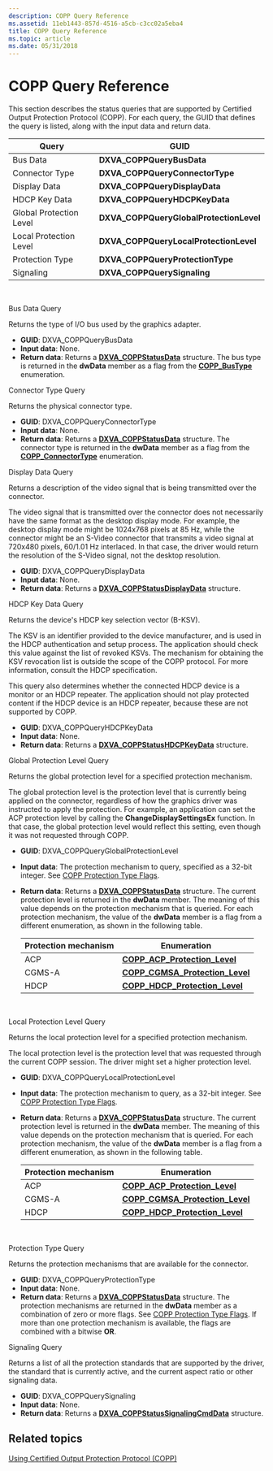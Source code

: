```yaml
---
description: COPP Query Reference
ms.assetid: 11eb1443-857d-4516-a5cb-c3cc02a5eba4
title: COPP Query Reference
ms.topic: article
ms.date: 05/31/2018
---
```


# COPP Query Reference

This section describes the status queries that are supported by Certified Output Protection Protocol (COPP). For each query, the GUID that defines the query is listed, along with the input data and return data.



| Query                   | GUID                                     |
|-------------------------|------------------------------------------|
| Bus Data                | **DXVA\_COPPQueryBusData**               |
| Connector Type          | **DXVA\_COPPQueryConnectorType**         |
| Display Data            | **DXVA\_COPPQueryDisplayData**           |
| HDCP Key Data           | **DXVA\_COPPQueryHDCPKeyData**           |
| Global Protection Level | **DXVA\_COPPQueryGlobalProtectionLevel** |
| Local Protection Level  | **DXVA\_COPPQueryLocalProtectionLevel**  |
| Protection Type         | **DXVA\_COPPQueryProtectionType**        |
| Signaling               | **DXVA\_COPPQuerySignaling**             |



 

Bus Data Query

Returns the type of I/O bus used by the graphics adapter.

-   **GUID**: DXVA\_COPPQueryBusData
-   **Input data**: None.
-   **Return data**: Returns a [**DXVA\_COPPStatusData**](/windows/desktop/api/dxva9typ/ns-dxva9typ-dxva_coppstatusdata) structure. The bus type is returned in the **dwData** member as a flag from the [**COPP\_BusType**](/windows/desktop/api/dxva9typ/ne-dxva9typ-copp_bustype) enumeration.

Connector Type Query

Returns the physical connector type.

-   **GUID**: DXVA\_COPPQueryConnectorType
-   **Input data**: None.
-   **Return data**: Returns a [**DXVA\_COPPStatusData**](/windows/desktop/api/dxva9typ/ns-dxva9typ-dxva_coppstatusdata) structure. The connector type is returned in the **dwData** member as a flag from the [**COPP\_ConnectorType**](/windows/desktop/api/dxva9typ/ne-dxva9typ-copp_connectortype) enumeration.

Display Data Query

Returns a description of the video signal that is being transmitted over the connector.

The video signal that is transmitted over the connector does not necessarily have the same format as the desktop display mode. For example, the desktop display mode might be 1024x768 pixels at 85 Hz, while the connector might be an S-Video connector that transmits a video signal at 720x480 pixels, 60/1.01 Hz interlaced. In that case, the driver would return the resolution of the S-Video signal, not the desktop resolution.

-   **GUID**: DXVA\_COPPQueryDisplayData
-   **Input data**: None.
-   **Return data**: Returns a [**DXVA\_COPPStatusDisplayData**](/windows/desktop/api/dxva9typ/ns-dxva9typ-dxva_coppstatusdisplaydata) structure.

HDCP Key Data Query

Returns the device's HDCP key selection vector (B-KSV).

The KSV is an identifier provided to the device manufacturer, and is used in the HDCP authentication and setup process. The application should check this value against the list of revoked KSVs. The mechanism for obtaining the KSV revocation list is outside the scope of the COPP protocol. For more information, consult the HDCP specification.

This query also determines whether the connected HDCP device is a monitor or an HDCP repeater. The application should not play protected content if the HDCP device is an HDCP repeater, because these are not supported by COPP.

-   **GUID**: DXVA\_COPPQueryHDCPKeyData
-   **Input data**: None.
-   **Return data**: Returns a [**DXVA\_COPPStatusHDCPKeyData**](/windows/desktop/api/dxva9typ/ns-dxva9typ-dxva_coppstatushdcpkeydata) structure.

Global Protection Level Query

Returns the global protection level for a specified protection mechanism.

The global protection level is the protection level that is currently being applied on the connector, regardless of how the graphics driver was instructed to apply the protection. For example, an application can set the ACP protection level by calling the **ChangeDisplaySettingsEx** function. In that case, the global protection level would reflect this setting, even though it was not requested through COPP.

-   **GUID**: DXVA\_COPPQueryGlobalProtectionLevel
-   **Input data**: The protection mechanism to query, specified as a 32-bit integer. See [COPP Protection Type Flags](copp-protection-type-flags.md).
-   **Return data**: Returns a [**DXVA\_COPPStatusData**](/windows/desktop/api/dxva9typ/ns-dxva9typ-dxva_coppstatusdata) structure. The current protection level is returned in the **dwData** member. The meaning of this value depends on the protection mechanism that is queried. For each protection mechanism, the value of the **dwData** member is a flag from a different enumeration, as shown in the following table.

    | Protection mechanism | Enumeration                                                           |
    |----------------------|-----------------------------------------------------------------------|
    | ACP                  | [**COPP\_ACP\_Protection\_Level**](/windows/desktop/api/dxva9typ/ne-dxva9typ-copp_acp_protection_level)     |
    | CGMS-A               | [**COPP\_CGMSA\_Protection\_Level**](/windows/desktop/api/dxva9typ/ne-dxva9typ-copp_cgmsa_protection_level) |
    | HDCP                 | [**COPP\_HDCP\_Protection\_Level**](/windows/desktop/api/dxva9typ/ne-dxva9typ-copp_hdcp_protection_level)   |

    

     

Local Protection Level Query

Returns the local protection level for a specified protection mechanism.

The local protection level is the protection level that was requested through the current COPP session. The driver might set a higher protection level.

-   **GUID**: DXVA\_COPPQueryLocalProtectionLevel
-   **Input data**: The protection mechanism to query, as a 32-bit integer. See [COPP Protection Type Flags](copp-protection-type-flags.md).
-   **Return data**: Returns a [**DXVA\_COPPStatusData**](/windows/desktop/api/dxva9typ/ns-dxva9typ-dxva_coppstatusdata) structure. The current protection level is returned in the **dwData** member. The meaning of this value depends on the protection mechanism that is queried. For each protection mechanism, the value of the **dwData** member is a flag from a different enumeration, as shown in the following table.

    | Protection mechanism | Enumeration                                                           |
    |----------------------|-----------------------------------------------------------------------|
    | ACP                  | [**COPP\_ACP\_Protection\_Level**](/windows/desktop/api/dxva9typ/ne-dxva9typ-copp_acp_protection_level)     |
    | CGMS-A               | [**COPP\_CGMSA\_Protection\_Level**](/windows/desktop/api/dxva9typ/ne-dxva9typ-copp_cgmsa_protection_level) |
    | HDCP                 | [**COPP\_HDCP\_Protection\_Level**](/windows/desktop/api/dxva9typ/ne-dxva9typ-copp_hdcp_protection_level)   |

    

     

Protection Type Query

Returns the protection mechanisms that are available for the connector.

-   **GUID**: DXVA\_COPPQueryProtectionType
-   **Input data**: None.
-   **Return data**: Returns a [**DXVA\_COPPStatusData**](/windows/desktop/api/dxva9typ/ns-dxva9typ-dxva_coppstatusdata) structure. The protection mechanisms are returned in the **dwData** member as a combination of zero or more flags. See [COPP Protection Type Flags](copp-protection-type-flags.md). If more than one protection mechanism is available, the flags are combined with a bitwise **OR**.

Signaling Query

Returns a list of all the protection standards that are supported by the driver, the standard that is currently active, and the current aspect ratio or other signaling data.

-   **GUID**: DXVA\_COPPQuerySignaling
-   **Input data**: None.
-   **Return data**: Returns a [**DXVA\_COPPStatusSignalingCmdData**](/windows/desktop/api/dxva9typ/ns-dxva9typ-dxva_coppstatussignalingcmddata) structure.

## Related topics

<dl> <dt>

[Using Certified Output Protection Protocol (COPP)](using-certified-output-protection-protocol--copp.md)
</dt> </dl>

 

 



